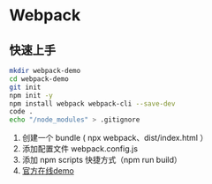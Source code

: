 # Webpack

## 快速上手

```sh
mkdir webpack-demo
cd webpack-demo
git init
npm init -y
npm install webpack webpack-cli --save-dev
code .
echo "/node_modules" > .gitignore
```

1. 创建一个 bundle ( npx webpack、dist/index.html ）
2. 添加配置文件 webpack.config.js
3. 添加 npm scripts 快捷方式（npm run build）
4. [官方在线demo](https://stackblitz.com/github/webpack/webpack.js.org/tree/master/examples/getting-started?terminal=)


